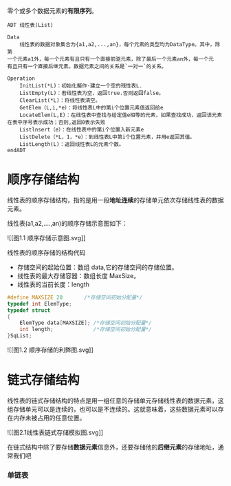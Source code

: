 零个或多个数据元素的**有限序列**。

```
ADT 线性表(List)

Data
	线性表的数据对象集合为{a1,a2,...,an}，每个元素的类型均为DataType。其中，除第
一个元素a1外，每一个元素有且只有一个直接前驱元素，除了最后一个元素an外，每一个元
有且只有一个直接后继元素。数据元素之间的关系是`一对一`的关系。

Operation
	InitList(*L)：初始化擬作·建立一个空的残性表L.
	ListEmpty(L)：若线性表为空，返回true.否则返回false。
	ClearList(*L)：将线性表清空。
	GetElem（L,i,*e）：将线性表L中的第i个位置元素值返回给e
	LocateElem(L,E)：在线性表中查找与给定值e相等的元素，如果查找成功，返回该元素在表中序号表示成功；否则,返回0表示失败
	Listlnsert（e）：在线性表中的第i个位置入新元素e
	ListDelete（*L，1，*e）：到线性表L中第i个位置元素，并用e返回其值。
	ListLength(L)：返回线性表L的元素个数。
endADT
```

# 顺序存储结构

线性表的顺序存储结构，指的是用一段**地址连续**的存储单元依次存储线性表的数据元素。

线性表(a1,a2,....,an)的顺序存储示意图如下：

![[图1.1 顺序存储示意图.svg]]

线性表的顺序存储的结构代码

- 存储空间的起始位置：数组 data,它的存储空间的存储位置。
- 线性表的最大存储容器：数组长度 MaxSize。
- 线性表的当前长度：length

```c
#define MAXSIZE 20       /*存储空间初始分配量*/
typedef int ElemType;
typedef struct
{
	ElemType data[MAXSIZE]; /*存储空间初始分配量*/
	int length;             /*存储空间初始分配量*/
}SqList;
```

![[图1.2 顺序存储的利弊图.svg]]

# 链式存储结构

线性表的链式存储结构的特点是用一组任意的存储单元存储线性表的数据元素，这组存储单元可以是连续的，也可以是不连续的。这就意味着，这些数据元素可以存在内存未被占用的任意位置。

![[图2.1线性表链式存储模拟图.svg]]

在链式结构中除了要存储**数据元素**信息外，还要存储他的**后继元素**的存储地址，通常我们吧

### 单链表



